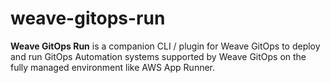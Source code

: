 # weave-gitops-run

**Weave GitOps Run** is a companion CLI / plugin for Weave GitOps to deploy and run GitOps Automation systems supported by Weave GitOps on the fully managed environment like AWS App Runner.
